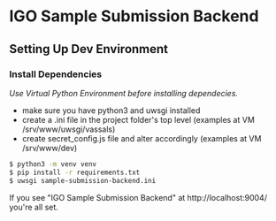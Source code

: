 # IGO Sample Submission Backend

## Setting Up Dev Environment

### Install Dependencies

*Use Virtual Python Environment before installing dependecies.*

- make sure you have python3 and uwsgi installed
- create a .ini file in the project folder's top level (examples at VM /srv/www/uwsgi/vassals)
- create secret_config.js file and alter accordingly (examples at VM /srv/www/dev)

```bash
$ python3 -m venv venv 
$ pip install -r requirements.txt
$ uwsgi sample-submission-backend.ini 
```

If you see "IGO Sample Submission Backend" at http://localhost:9004/ you're all set.